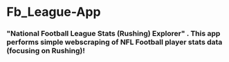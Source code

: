 # Fb_League-App

### "National Football League Stats (Rushing) Explorer" . This app performs simple webscraping of NFL Football player stats data (focusing on Rushing)!
